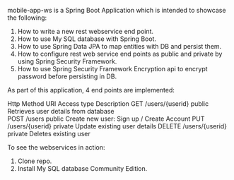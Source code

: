 mobile-app-ws is a Spring Boot Application which is intended to showcase the following:

1. How to write a new rest webservice end point.
2. How to use My SQL database with Spring Boot.
3. How to use Spring Data JPA to map entities with DB and persist them.
4. How to configure rest web service end points as public and private by using Spring Security Framework.
5. How to use Spring Security Framework Encryption api to encrypt password before persisting in DB.


As part of this application, 4 end points are implemented:



Http Method           URI                       Access type             Description 
GET                   /users/{userid}           public                  Retrieves user details from database   
POST                  /users                    public                  Create new user: Sign up / Create Account
PUT                   /users/{userid}           private                 Update existing user details
DELETE                /users/{userid}           private                 Deletes existing user  


To see the webservices in action:

1. Clone repo.
2. Install My SQL database Community Edition.


